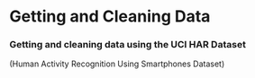 # Getting and Cleaning Data
### Getting and cleaning data using the UCI HAR Dataset
(Human Activity Recognition Using Smartphones Dataset)
